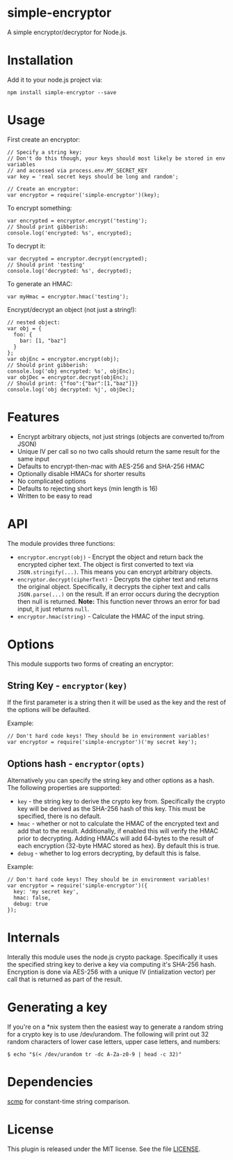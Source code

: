 # simple-encryptor

A simple encryptor/decryptor for Node.js.

# Installation

Add it to your node.js project via:

    npm install simple-encryptor --save

# Usage
First create an encryptor:

    // Specify a string key:    
    // Don't do this though, your keys should most likely be stored in env variables
    // and accessed via process.env.MY_SECRET_KEY
    var key = 'real secret keys should be long and random';

    // Create an encryptor:
    var encryptor = require('simple-encryptor')(key);

To encrypt something:

    var encrypted = encryptor.encrypt('testing');
    // Should print gibberish:
    console.log('encrypted: %s', encrypted);

To decrypt it:

    var decrypted = encryptor.decrypt(encrypted);
    // Should print 'testing'
    console.log('decrypted: %s', decrypted);

To generate an HMAC:

    var myHmac = encryptor.hmac('testing');

Encrypt/decrypt an object (not just a string!):

    // nested object:
    var obj = {
      foo: {
        bar: [1, "baz"]
      }
    };
    var objEnc = encryptor.encrypt(obj);
    // Should print gibberish:
    console.log('obj encrypted: %s', objEnc);
    var objDec = encryptor.decrypt(objEnc);
    // Should print: {"foo":{"bar":[1,"baz"]}}
    console.log('obj decrypted: %j', objDec);

# Features

* Encrypt arbitrary objects, not just strings (objects are converted to/from JSON)
* Unique IV per call so no two calls should return the same result for the same input
* Defaults to encrypt-then-mac with AES-256 and SHA-256 HMAC
* Optionally disable HMACs for shorter results
* No complicated options
* Defaults to rejecting short keys (min length is 16)
* Written to be easy to read

# API
The module provides three functions:

* `encryptor.encrypt(obj)` - Encrypt the object and return back the encrypted cipher text. The object is first converted to text via `JSON.stringify(...)`. This means you can encrypt arbitrary objects.
* `encryptor.decrypt(cipherText)` - Decrypts the cipher text and returns the original object. Specifically, it decrypts the cipher text and calls `JSON.parse(...)` on the result. If an error occurs during the decryption then null is returned. __Note:__ This function never throws an error for bad input, it just returns `null`.
* `encryptor.hmac(string)` - Calculate the HMAC of the input string.

# Options
This module supports two forms of creating an encryptor:

## String Key - `encryptor(key)`
If the first parameter is a string then it will be used as the key and the rest of the options will be defaulted.

Example:

    // Don't hard code keys! They should be in environment variables!
    var encryptor = require('simple-encryptor')('my secret key');

## Options hash - `encryptor(opts)`
Alternatively you can specify the string key and other options as a hash. The following properties are supported:

* `key` - the string key to derive the crypto key from. Specifically the crypto key will be derived as the SHA-256 hash of this key. This must be specified, there is no default.
* `hmac` - whether or not to calculate the HMAC of the encrypted text and add that to the result. Additionally, if enabled this will verify the HMAC prior to decrypting. Adding HMACs will add 64-bytes to the result of each encryption (32-byte HMAC stored as hex). By default this is true.
* `debug` - whether to log errors decrypting, by default this is false.

Example:

    // Don't hard code keys! They should be in environment variables!
    var encryptor = require('simple-encryptor')({
      key: 'my secret key',
      hmac: false,
      debug: true
    });

# Internals
Interally this module uses the node.js crypto package. Specifically it uses the specified string key to derive a key via computing it's SHA-256 hash. Encryption is done via AES-256 with a unique IV (intialization vector) per call that is returned as part of the result.

# Generating a key
If you're on a *nix system then the easiest way to generate a random string for a crypto key is to use /dev/urandom. The following will print out 32 random characters of lower case letters, upper case letters, and numbers:

    $ echo "$(< /dev/urandom tr -dc A-Za-z0-9 | head -c 32)"

# Dependencies
[scmp](https://www.npmjs.org/package/scmp) for constant-time string comparison.

# License
This plugin is released under the MIT license. See the file [LICENSE](LICENSE).
